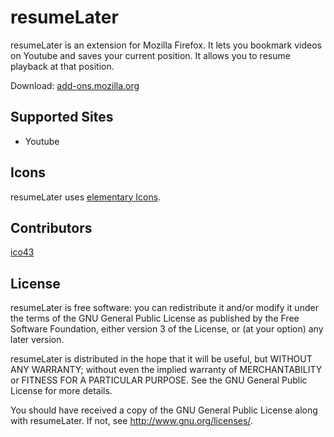 # resumeLater

resumeLater is an extension for Mozilla Firefox. It lets you bookmark videos on Youtube and saves your current position. It allows you to resume playback at that position.

Download: [add-ons.mozilla.org](https://addons.mozilla.org/en-US/firefox/addon/resumelater/)

## Supported Sites
 * Youtube

## Icons
resumeLater uses [elementary Icons](https://launchpad.net/elementaryicons).

## Contributors
[ico43](https://github.com/ico43)

## License
resumeLater is free software: you can redistribute it and/or modify
it under the terms of the GNU General Public License as published by
the Free Software Foundation, either version 3 of the License, or
(at your option) any later version.

resumeLater is distributed in the hope that it will be useful,
but WITHOUT ANY WARRANTY; without even the implied warranty of
MERCHANTABILITY or FITNESS FOR A PARTICULAR PURPOSE.  See the
GNU General Public License for more details.

You should have received a copy of the GNU General Public License
along with resumeLater. If not, see <http://www.gnu.org/licenses/>.
